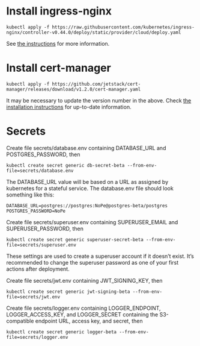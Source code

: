 # Install ingress-nginx

    kubectl apply -f https://raw.githubusercontent.com/kubernetes/ingress-nginx/controller-v0.44.0/deploy/static/provider/cloud/deploy.yaml

See [the instructions](https://kubernetes.github.io/ingress-nginx/deploy/) for more information.

# Install cert-manager

    kubectl apply -f https://github.com/jetstack/cert-manager/releases/download/v1.2.0/cert-manager.yaml

It may be necessary to update the version number in the above. Check
[the installation instructions](https://cert-manager.io/docs/installation/kubernetes/)
for up-to-date information.

# Secrets

Create file secrets/database.env containing DATABASE_URL and
POSTGRES_PASSWORD, then

    kubectl create secret generic db-secret-beta --from-env-file=secrets/database.env

The DATABASE_URL value will be based on a URL as assigned by
kubernetes for a stateful service. The database.env file should look
something like this:

    DATABASE_URL=postgres://postgres:NoPe@postgres-beta/postgres
    POSTGRES_PASSWORD=NoPe

Create file secrets/superuser.env containing SUPERUSER_EMAIL and
SUPERUSER_PASSWORD, then

    kubectl create secret generic superuser-secret-beta --from-env-file=secrets/superuser.env

These settings are used to create a superuser account if it doesn’t
exist. It’s recommended to change the superuser password as one of
your first actions after deployment.

Create file secrets/jwt.env containing JWT_SIGNING_KEY, then

    kubectl create secret generic jwt-signing-beta --from-env-file=secrets/jwt.env

Create file secrets/logger.env containing LOGGER_ENDPOINT,
LOGGER_ACCESS_KEY, and LOGGER_SECRET containing the S3-compatible
endpoint URL, access key, and secret, then

    kubectl create secret generic logger-beta --from-env-file=secrets/logger.env
